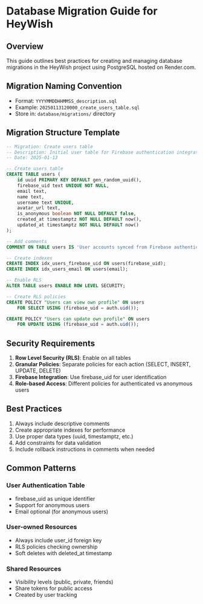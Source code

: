 # Database Migration Guide for HeyWish

## Overview
This guide outlines best practices for creating and managing database migrations in the HeyWish project using PostgreSQL hosted on Render.com.

## Migration Naming Convention
- Format: `YYYYMMDDHHMMSS_description.sql`
- Example: `20250113120000_create_users_table.sql`
- Store in: `database/migrations/` directory

## Migration Structure Template
```sql
-- Migration: Create users table
-- Description: Initial user table for Firebase authentication integration
-- Date: 2025-01-13

-- Create users table
CREATE TABLE users (
    id uuid PRIMARY KEY DEFAULT gen_random_uuid(),
    firebase_uid text UNIQUE NOT NULL,
    email text,
    name text,
    username text UNIQUE,
    avatar_url text,
    is_anonymous boolean NOT NULL DEFAULT false,
    created_at timestamptz NOT NULL DEFAULT now(),
    updated_at timestamptz NOT NULL DEFAULT now()
);

-- Add comments
COMMENT ON TABLE users IS 'User accounts synced from Firebase authentication';

-- Create indexes
CREATE INDEX idx_users_firebase_uid ON users(firebase_uid);
CREATE INDEX idx_users_email ON users(email);

-- Enable RLS
ALTER TABLE users ENABLE ROW LEVEL SECURITY;

-- Create RLS policies
CREATE POLICY "Users can view own profile" ON users
    FOR SELECT USING (firebase_uid = auth.uid());

CREATE POLICY "Users can update own profile" ON users
    FOR UPDATE USING (firebase_uid = auth.uid());
```

## Security Requirements
1. **Row Level Security (RLS)**: Enable on all tables
2. **Granular Policies**: Separate policies for each action (SELECT, INSERT, UPDATE, DELETE)
3. **Firebase Integration**: Use firebase_uid for user identification
4. **Role-based Access**: Different policies for authenticated vs anonymous users

## Best Practices
1. Always include descriptive comments
2. Create appropriate indexes for performance
3. Use proper data types (uuid, timestamptz, etc.)
4. Add constraints for data validation
5. Include rollback instructions in comments when needed

## Common Patterns

### User Authentication Table
- firebase_uid as unique identifier
- Support for anonymous users
- Email optional (for anonymous users)

### User-owned Resources
- Always include user_id foreign key
- RLS policies checking ownership
- Soft deletes with deleted_at timestamp

### Shared Resources
- Visibility levels (public, private, friends)
- Share tokens for public access
- Created by user tracking